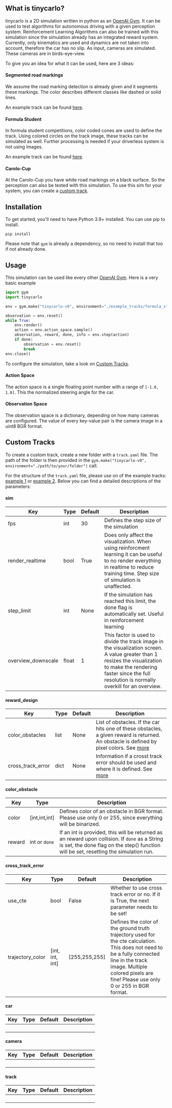 ## What is tinycarlo?

tinycarlo is a 2D simulation written in python as an [OpenAI Gym](https://gym.openai.com/). It can be used to test algorithms for autonomous driving with a given perception system. Reinforcement Learning Algorithms can also be trained with this simulation since the simulation already has an integrated reward system. Currently, only kinematics are used and dynamics are not taken into account, therefore the car has no slip. As input, cameras are simulated. These cameras are in birds-eye-view. 

To give you an idea for what it can be used, here are 3 ideas:

#### Segmented road markings

We assume the road marking detection is already given and it segments these markings. The color describes different classes like dashed or solid lines. 

An example track can be found [here](/example_tracks/segmented/).

#### Formula Student

In formula student competitions, color coded cones are used to define the track. Using colored circles on the track image, these tracks can be simulated as well. Further processing is needed if your driverless system is not using images.

An example track can be found [here](/example_tracks/formula_student/).

#### Carolo-Cup

At the Carolo-Cup you have white road markings on a black surface. So the perception can also be tested with this simulation. To use this sim for your system, you can create a [custom track](#Custom-Tracks).



## Installation

To get started, you'll need to have Python 3.9+ installed. You can use pip to install.

```
pip install 
```

Please note that `gym` is already a dependency, so no need to install that too if not already done. 



## Usage

This simulation can be used like every other [OpenAI Gym](https://gym.openai.com/). Here is a very basic example

```python
import gym
import tinycarlo

env = gym.make("tinycarlo-v0", environment="./example_tracks/formula_student")

observation = env.reset()
while True:
    env.render()
    action = env.action_space.sample()
    observation, reward, done, info = env.step(action)
    if done:
        observation = env.reset()
        break
env.close()
```

To configure the simulation, take a look on [Custom Tracks](#Custom-Tracks). 

#### Action Space

The action space is a single floating point number with a range of `[-1.0, 1.0]`. This the normalized steering angle for the car.

#### Observation Space

The observation space is a dictionary, depending on how many cameras are configured. The value of every key-value pair is the camera image in a uint8 BGR format. 

## Custom Tracks

To create a custom track, create a new folder with a `track.yaml` file. The path of the folder is then provided in the `gym.make("tinycarlo-v0", environment="./path/to/your/folder")` call. 

For the structure of the `track.yaml` file, please use on of the example tracks: [example 1](/example_tracks/segmented/track.yaml) or [example 2](/example_tracks/formula_student/track.yaml). Below you can find a detailed descriptions of the parameters:

#### sim

| Key                | Type  | Default | Description                                                  |
| ------------------ | ----- | ------- | ------------------------------------------------------------ |
| fps                | int   | 30      | Defines the step size of the simulation                      |
| render_realtime    | bool  | True    | Does only affect the visualization. When using reinforcment learning it can be useful to no render everything in realtime to reduce training time. Step size of simulation is unaffected. |
| step_limit         | int   | None    | If the simulation has reached this limit, the done flag is automatically set. Useful in reinforcement learning |
| overview_downscale | float | 1       | This factor is used to divide the track image in the visualization screen. A value greater than 1 resizes the visualization to make the rendering faster since the full resolution is normally overkill for an overview. |

#### reward_design

| Key               | Type | Default | Description                                                  |
| ----------------- | ---- | ------- | ------------------------------------------------------------ |
| color_obstacles   | list | None    | List of obstacles. If the car hits one of these obstacles, a given reward is returned. An obstacle is defined by pixel colors. See [more](#color_obstacle) |
| cross_track_error | dict | None    | Information if a crosst track error should be used and where it is defined. See [more](#cross_track_error) |

#### color_obstacle

| Key    | Type          | Description                                                  |
| ------ | ------------- | ------------------------------------------------------------ |
| color  | [int,int,int] | Defines color of an obstacle in BGR format. Please use only 0 or 255, since everything will be binarized. |
| reward | int or `done` | If an int is provided, this will be returned as an reward upon collision. If `done` as a String is set, the done flag on the step() function will be set, resetting the simulation run. |

#### cross_track_error

| Key              | Type            | Default       | Description                                                  |
| ---------------- | --------------- | ------------- | ------------------------------------------------------------ |
| use_cte          | bool            | False         | Whether to use cross track error or no. If it is True, the next parameter needs to be set! |
| trajectory_color | [int, int, int] | [255,255,255] | Defines the color of the ground truth trajectory used for the cte calculation. This does not need to be a fully connected line in the track image. Multiple colored pixels are fine! Please use only 0 or 255 in BGR format. |

#### car

| Key  | Type | Default | Description |
| ---- | ---- | ------- | ----------- |
|      |      |         |             |
|      |      |         |             |
|      |      |         |             |
|      |      |         |             |

#### camera

| Key  | Type | Default | Description |
| ---- | ---- | ------- | ----------- |
|      |      |         |             |
|      |      |         |             |
|      |      |         |             |
|      |      |         |             |

#### track

| Key  | Type | Default | Description |
| ---- | ---- | ------- | ----------- |
|      |      |         |             |
|      |      |         |             |
|      |      |         |             |
|      |      |         |             |
